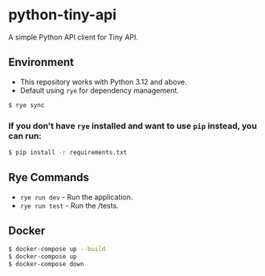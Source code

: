 # python-tiny-api

A simple Python API client for Tiny API.



## Environment
* This repository works with Python 3.12 and above.
* Default using `rye` for dependency management.

```bash
$ rye sync
```

### If you don't have `rye` installed and want to use `pip` instead, you can run:

```bash
$ pip install -r requirements.txt
```


## Rye Commands

* `rye run dev` - Run the application.
* `rye run test` - Run the /tests.


## Docker

``` bash
$ docker-compose up --build
$ docker-compose up
$ docker-compose down
```